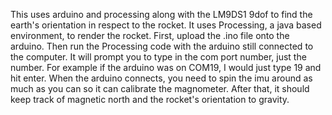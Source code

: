 This uses arduino and processing along with the LM9DS1 9dof to find the earth's orientation in respect to the rocket. It uses Processing, a java based environment, to render the rocket. First, upload the .ino file onto the arduino. Then run the Processing code with the arduino still connected to the computer. It will prompt you to type in the com port number, just the number. For example if the arduino was on COM19, I would just type 19 and hit enter. When the arduino connects, you need to spin the imu around as much as you can so it can calibrate the magnometer. After that, it should keep track of magnetic north and the rocket's orientation to gravity. 
